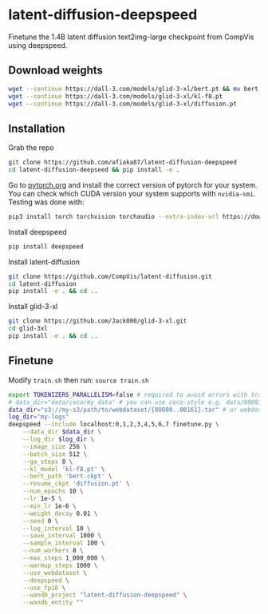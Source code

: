 # latent-diffusion-deepspeed 

Finetune the 1.4B latent diffusion text2img-large checkpoint from CompVis using deepspeed.

## Download weights
```sh
wget --continue https://dall-3.com/models/glid-3-xl/bert.pt && mv bert.pt bert.ckpt
wget --continue https://dall-3.com/models/glid-3-xl/kl-f8.pt
wget --continue https://dall-3.com/models/glid-3-xl/diffusion.pt
```

## Installation

Grab the repo
```sh
git clone https://github.com/afiaka87/latent-diffusion-deepspeed
cd latent-diffusion-deepseed && pip install -e .
```

Go to [pytorch.org](https://pytorch.org/get-started/locally/) and install the correct version of pytorch for your system. 
You can check which CUDA version your system supports with `nvidia-smi`. Testing was done with:
```sh
pip3 install torch torchvision torchaudio --extra-index-url https://download.pytorch.org/whl/cu113
```

Install deepspeed
```sh
pip install deepspeed
```

Install latent-diffusion
```sh
git clone https://github.com/CompVis/latent-diffusion.git
cd latent-diffusion
pip install -e . && cd ..
```

Install glid-3-xl
```sh
git clone https://github.com/Jack000/glid-3-xl.git
cd glid-3xl
pip install -e . && cd ..
```

## Finetune

Modify `train.sh` then run:
`source train.sh`

```sh
export TOKENIZERS_PARALLELISM=false # required to avoid errors with transformers lib
# data_dir="data/coco/my_data" # you can use coco-style e.g. data/00001.png -> data/00001.txt pairs.
data_dir="s3://my-s3/path/to/webdataset/{00000..00161}.tar" # or webdataset. `--max_steps` and `--use_webdataset` required for wds
log_dir="my-logs"
deepspeed --include localhost:0,1,2,3,4,5,6,7 finetune.py \
    --data_dir $data_dir \
    --log_dir $log_dir \
    --image_size 256 \
    --batch_size 512 \
    --ga_steps 8 \
    --kl_model 'kl-f8.pt' \
    --bert_path 'bert.ckpt' \
    --resume_ckpt 'diffusion.pt' \
    --num_epochs 10 \
    --lr 1e-5 \
    --min_lr 1e-6 \
    --weight_decay 0.01 \
    --seed 0 \
    --log_interval 10 \
    --save_interval 1000 \
    --sample_interval 100 \
    --num_workers 8 \
    --max_steps 1_000_000 \
    --warmup_steps 1000 \
    --use_webdataset \
    --deepspeed \
    --use_fp16 \
    --wandb_project "latent-diffusion-deepspeed" \
    --wandb_entity ""
```
